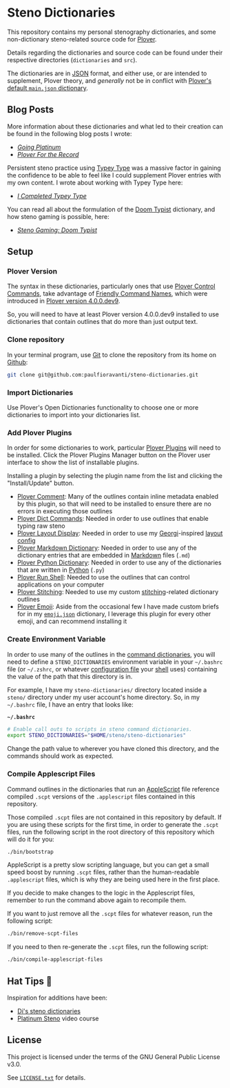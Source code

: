 # Steno Dictionaries

This repository contains my personal stenography dictionaries, and
some non-dictionary steno-related source code for [Plover][].

Details regarding the dictionaries and source code can be found under their
respective directories (`dictionaries` and `src`).

The dictionaries are in [JSON][] format, and either use, or are intended to
supplement, Plover theory, and _generally_ not be in conflict with [Plover's
default `main.json` dictionary][Plover main.json].

## Blog Posts

More information about these dictionaries and what led to their creation can
be found in the following blog posts I wrote:

- _[Going Platinum][]_
- _[Plover For the Record][]_

Persistent steno practice using [Typey Type][] was a massive factor in gaining
the confidence to be able to feel like I could supplement Plover entries with my
own content. I wrote about working with Typey Type here:

- _[I Completed Typey Type][]_

You can read all about the formulation of the [Doom Typist][] dictionary, and
how steno gaming is possible, here:

- _[Steno Gaming: Doom Typist][]_

## Setup

### Plover Version

The syntax in these dictionaries, particularly ones that use [Plover Control
Commands][], take advantage of [Friendly Command Names][], which were introduced
in [Plover version 4.0.0.dev9][].

So, you will need to have at least Plover version 4.0.0.dev9 installed to use
dictionaries that contain outlines that do more than just output text.

### Clone repository

In your terminal program, use [Git][] to clone the repository from its home on
[Github][]:

```sh
git clone git@github.com:paulfioravanti/steno-dictionaries.git
```

### Import Dictionaries

Use Plover's Open Dictionaries functionality to choose one or more dictionaries
to import into your dictionaries list.

### Add Plover Plugins

In order for some dictionaries to work, particular [Plover Plugins][] will
need to be installed. Click the Plover Plugins Manager button on the Plover
user interface to show the list of installable plugins.

Installing a plugin by selecting the plugin name from the list and clicking the
"Install/Update" button.

- [Plover Comment][]: Many of the outlines contain inline metadata enabled by
  this plugin, so that will need to be installed to ensure there are no errors
  in executing those outlines
- [Plover Dict Commands][]: Needed in order to use outlines that enable typing
  raw steno
- [Plover Layout Display][]: Needed in order to use my [Georgi][]-inspired
  [layout config][]
- [Plover Markdown Dictionary][]: Needed in order to use any of the dictionary
  entries that are embedded in [Markdown][] files (`.md`)
- [Plover Python Dictionary][]: Needed in order to use any of the dictionaries
  that are written in [Python][] (`.py`)
- [Plover Run Shell][]: Needed to use the outlines that can control applications
  on your computer
- [Plover Stitching][]: Needed to use my custom [stitching][]-related dictionary
  outlines
- [Plover Emoji][]: Aside from the occasional few I have made custom briefs for
  in my [`emoji.json`][] dictionary, I leverage this plugin for every other
  emoji, and can recommend installing it

### Create Environment Variable

In order to use many of the outlines in the [command dictionaries][], you will
need to define a `STENO_DICTIONARIES` environment variable in your `~/.bashrc`
file (or `~/.zshrc`, or whatever [configuration file][] your [shell][] uses)
containing the value of the path that this directory is in.

For example, I have my `steno-dictionaries/` directory located inside a
`steno/` directory under my user account's home directory. So, in my
`~/.bashrc` file, I have an entry that looks like:

**`~/.bashrc`**

```sh
# Enable call outs to scripts in steno command dictionaries.
export STENO_DICTIONARIES="$HOME/steno/steno-dictionaries"
```

Change the path value to wherever you have cloned this directory, and the
commands should work as expected.

### Compile Applescript Files

Command outlines in the dictionaries that run an [AppleScript][] file reference
compiled `.scpt` versions of the `.applescript` files contained in this
repository.

Those compiled `.scpt` files are not contained in this repository by default.
If you are using these scripts for the first time, in order to generate the
`.scpt` files, run the following script in the root directory of this repository
which will do it for you:

```sh
./bin/bootstrap
```

AppleScript is a pretty slow scripting language, but you can get a small speed
boost by running `.scpt` files, rather than the human-readable `.applescript`
files, which is why they are being used here in the first place.

If you decide to make changes to the logic in the Applescript files, remember to
run the command above again to recompile them.

If you want to just remove all the `.scpt` files for whatever reason, run the
following script:

```sh
./bin/remove-scpt-files
```

If you need to then re-generate the `.scpt` files, run the following script:

```sh
./bin/compile-applescript-files
```

## Hat Tips :tophat:

Inspiration for additions have been:

- [Di's steno dictionaries][]
- [Platinum Steno][] video course

## License

This project is licensed under the terms of the GNU General Public License v3.0.

See [`LICENSE.txt`][] for details.

[AppleScript]: https://en.wikipedia.org/wiki/AppleScript
[command dictionaries]: ./dictionaries/command
[configuration file]: https://en.wikipedia.org/wiki/Configuration_file
[Di's steno dictionaries]: https://github.com/didoesdigital/steno-dictionaries
[Doom Typist]: https://github.com/mmaulwurff/typist.pk3
[`emoji.json`]: ./dictionaries/emoji.json
[Friendly Command Names]: https://github.com/openstenoproject/plover/wiki/Dictionary-Format#friendly-command-names
[Georgi]: https://www.gboards.ca/product/georgi
[Going Platinum]: https://www.paulfioravanti.com/blog/going-platinum/
[Git]: https://git-scm.com/
[GitHub]: https://github.com/
[I Completed Typey Type]: https://www.paulfioravanti.com/blog/completed-typey-type/
[JSON]: https://en.wikipedia.org/wiki/JSON
[layout config]: ./src/plover-layout-display.json
[`LICENSE.txt`]: ./LICENSE.txt
[Markdown]: https://daringfireball.net/projects/markdown/
[Platinum Steno]: https://www.youtube.com/channel/UC-bfgyMjBdFuzhuL4Ff6XqA
[Plover]: http://www.openstenoproject.org/plover/
[Plover Control Commands]: https://github.com/openstenoproject/plover/wiki/Dictionary-Format#plover-control-commands
[Plover Comment]: https://github.com/user202729/plover-comment
[Plover Dict Commands]: https://github.com/KoiOates/plover_dict_commands
[Plover Emoji]: https://github.com/morinted/plover_emoji
[Plover For the Record]: https://www.paulfioravanti.com/blog/plover-for-the-record/
[Plover Layout Display]: https://github.com/morinted/plover_layout_display
[Plover main.json]: https://github.com/openstenoproject/plover/blob/master/plover/assets/main.json
[Plover Markdown Dictionary]: https://github.com/antistic/plover_markdown_dictionary
[Plover Plugins]: https://github.com/openstenoproject/plover/wiki/Plugins
[Plover Python Dictionary]: https://github.com/benoit-pierre/plover_python_dictionary
[Plover Run Shell]: https://github.com/user202729/plover_run_shell
[Plover Stitching]: https://github.com/morinted/plover_stitching
[Plover version 4.0.0.dev9]: https://github.com/openstenoproject/plover/releases/tag/v4.0.0.dev9
[Python]: https://www.python.org/
[shell]: https://en.wikipedia.org/wiki/Shell_(computing)
[Steno Gaming: Doom Typist]: https://www.paulfioravanti.com/blog/steno-gaming-doom-typist/
[stitching]: http://ilovesteno.com/2015/03/12/theory-thursday-stitching/
[Typey Type]: https://didoesdigital.com/typey-type/

